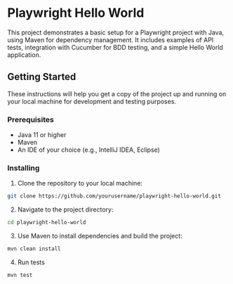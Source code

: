 # Playwright Hello World

This project demonstrates a basic setup for a Playwright project with Java, using Maven for dependency management. It includes examples of API tests, integration with Cucumber for BDD testing, and a simple Hello World application.

## Getting Started

These instructions will help you get a copy of the project up and running on your local machine for development and testing purposes.

### Prerequisites

- Java 11 or higher
- Maven
- An IDE of your choice (e.g., IntelliJ IDEA, Eclipse)

### Installing

1. Clone the repository to your local machine:

```sh
git clone https://github.com/yourusername/playwright-hello-world.git
```

2. Navigate to the project directory:

```sh
cd playwright-hello-world
```

3. Use Maven to install dependencies and build the project:
```sh
mvn clean install
```
4. Run tests
```sh
mvn test
```